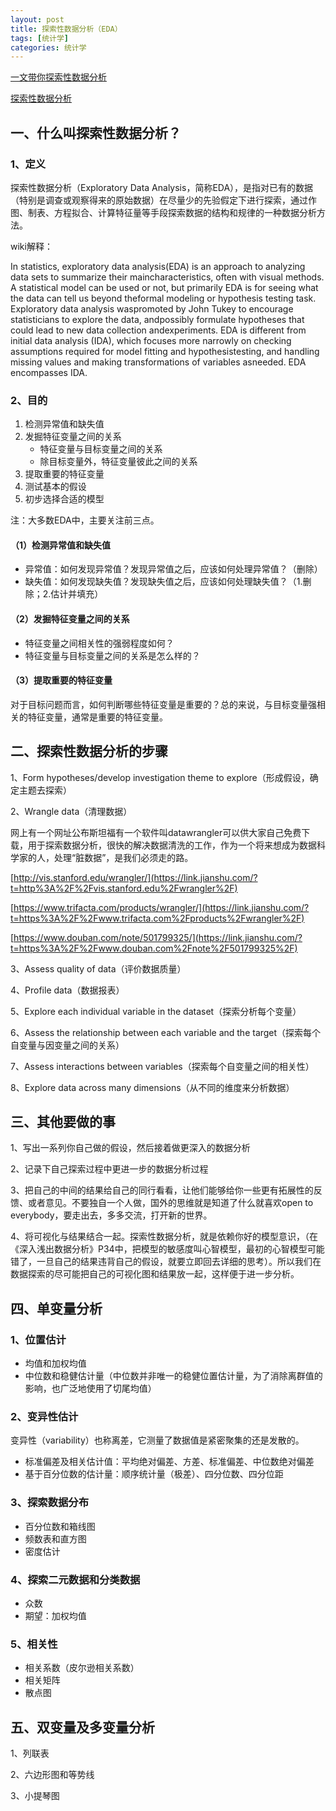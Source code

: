 ```yaml
---
layout: post
title: 探索性数据分析（EDA）
tags: [统计学]
categories: 统计学
---
```




[一文带你探索性数据分析](https://www.jianshu.com/p/9325c9f88ee6)

[探索性数据分析](https://www.ituring.com.cn/book/tupubarticle/23880)

## 一、什么叫探索性数据分析？

### 1、定义

探索性数据分析（Exploratory Data Analysis，简称EDA），是指对已有的数据（特别是调查或观察得来的原始数据）在尽量少的先验假定下进行探索，通过作图、制表、方程拟合、计算特征量等手段探索数据的结构和规律的一种数据分析方法。

wiki解释：

In statistics, exploratory data analysis(EDA) is an approach to analyzing data sets to summarize their maincharacteristics, often with visual methods. A statistical model can be used or not, but primarily EDA is for seeing what the data can tell us beyond theformal modeling or hypothesis testing task. Exploratory data analysis waspromoted by John Tukey to encourage statisticians to explore the data, andpossibly formulate hypotheses that could lead to new data collection andexperiments. EDA is different from initial data analysis (IDA), which focuses more narrowly on checking assumptions required for model fitting and hypothesistesting, and handling missing values and making transformations of variables asneeded. EDA encompasses IDA.

### 2、目的

1. 检测异常值和缺失值
2. 发掘特征变量之间的关系
   - 特征变量与目标变量之间的关系
   - 除目标变量外，特征变量彼此之间的关系
3. 提取重要的特征变量
4. 测试基本的假设
5. 初步选择合适的模型

注：大多数EDA中，主要关注前三点。

#### （1）检测异常值和缺失值

- 异常值：如何发现异常值？发现异常值之后，应该如何处理异常值？（删除）
- 缺失值：如何发现缺失值？发现缺失值之后，应该如何处理缺失值？（1.删除；2.估计并填充）

#### （2）发掘特征变量之间的关系

- 特征变量之间相关性的强弱程度如何？
- 特征变量与目标变量之间的关系是怎么样的？

#### （3）提取重要的特征变量

对于目标问题而言，如何判断哪些特征变量是重要的？总的来说，与目标变量强相关的特征变量，通常是重要的特征变量。

## 二、探索性数据分析的步骤

1、Form hypotheses/develop investigation theme to explore（形成假设，确定主题去探索）

2、Wrangle data（清理数据）

网上有一个网址公布斯坦福有一个软件叫datawrangler可以供大家自己免费下载，用于探索数据分析，很快的解决数据清洗的工作，作为一个将来想成为数据科学家的人，处理“脏数据”，是我们必须走的路。

[http://vis.stanford.edu/wrangler/](https://link.jianshu.com/?t=http%3A%2F%2Fvis.stanford.edu%2Fwrangler%2F)

[https://www.trifacta.com/products/wrangler/](https://link.jianshu.com/?t=https%3A%2F%2Fwww.trifacta.com%2Fproducts%2Fwrangler%2F)

[https://www.douban.com/note/501799325/](https://link.jianshu.com/?t=https%3A%2F%2Fwww.douban.com%2Fnote%2F501799325%2F)

3、Assess quality of data（评价数据质量）

4、Profile data（数据报表）

5、Explore each individual variable in the dataset（探索分析每个变量）

6、Assess the relationship between each variable and the target（探索每个自变量与因变量之间的关系）

7、Assess interactions between variables（探索每个自变量之间的相关性）

8、Explore data across many dimensions（从不同的维度来分析数据）

## 三、其他要做的事

1、写出一系列你自己做的假设，然后接着做更深入的数据分析

2、记录下自己探索过程中更进一步的数据分析过程

3、把自己的中间的结果给自己的同行看看，让他们能够给你一些更有拓展性的反馈、或者意见。不要独自一个人做，国外的思维就是知道了什么就喜欢open to everybody，要走出去，多多交流，打开新的世界。

4、将可视化与结果结合一起。探索性数据分析，就是依赖你好的模型意识，（在《深入浅出数据分析》P34中，把模型的敏感度叫心智模型，最初的心智模型可能错了，一旦自己的结果违背自己的假设，就要立即回去详细的思考）。所以我们在数据探索的尽可能把自己的可视化图和结果放一起，这样便于进一步分析。



## 四、单变量分析

### 1、位置估计

- 均值和加权均值
- 中位数和稳健估计量（中位数并非唯一的稳健位置估计量，为了消除离群值的影响，也广泛地使用了切尾均值）

### 2、变异性估计

变异性（variability）也称离差，它测量了数据值是紧密聚集的还是发散的。

- 标准偏差及相关估计值：平均绝对偏差、方差、标准偏差、中位数绝对偏差
- 基于百分位数的估计量：顺序统计量（极差）、四分位数、四分位距

### 3、探索数据分布

- 百分位数和箱线图
- 频数表和直方图
- 密度估计

### 4、探索二元数据和分类数据

- 众数
- 期望：加权均值

### 5、相关性

- 相关系数（皮尔逊相关系数）
- 相关矩阵
- 散点图

## 五、双变量及多变量分析

1、列联表

2、六边形图和等势线

3、小提琴图